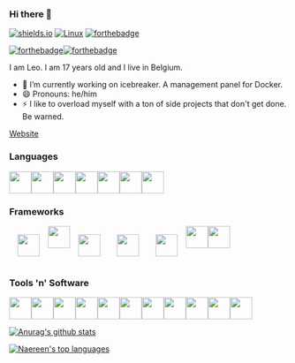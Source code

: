 ### Hi there 👋

[![shields.io](https://img.shields.io/badge/in%20love%20with-laura-critical)](https://github.com/HolyCat125)
[![Linux](https://svgshare.com/i/Zhy.svg)](https://svgshare.com/i/Zhy.svg) 
[![forthebadge](https://forthebadge.com/images/badges/works-on-my-machine.svg)](https://forthebadge.com)

[![forthebadge](https://forthebadge.com/images/badges/built-with-love.svg)](https://forthebadge.com)[![forthebadge](https://forthebadge.com/images/badges/open-source.svg)](https://forthebadge.com)

I am Leo. I am 17 years old and I live in Belgium.

- 🔭 I’m currently working on icebreaker. A management panel for Docker.
- 😄 Pronouns: he/him
- ⚡ I like to overload myself with a ton of side projects that don't get done. Be warned.

[Website](https://cheetahbyte.github.io)

### Languages
<div style="display: flex; flex-direction: row;">
  <img src="https://cdn.jsdelivr.net/gh/devicons/devicon/icons/python/python-original.svg" width="40" height="40" />
  <img src="https://cdn.jsdelivr.net/gh/devicons/devicon/icons/javascript/javascript-original.svg" width="40" height="40"/>
  <img src="https://cdn.jsdelivr.net/gh/devicons/devicon/icons/typescript/typescript-original.svg" width="40" height="40"/>
  <img src="https://cdn.jsdelivr.net/gh/devicons/devicon/icons/html5/html5-original.svg" width="40" height="40"/>
  <img src="https://cdn.jsdelivr.net/gh/devicons/devicon/icons/css3/css3-original.svg" width="40" height="40" />
  <img src="https://cdn.jsdelivr.net/gh/devicons/devicon/icons/sass/sass-original.svg" width="40" height="40"/>
  <img src="https://cdn.jsdelivr.net/gh/devicons/devicon/icons/markdown/markdown-original.svg" width="40" height="40"/>
</div>

### Frameworks
<div style="display: flex; flex-direction: row;">
  <img src="https://cdn.discordapp.com/attachments/857979752991031296/942470898286485524/Logo1.svg" width"40px" height="40px" style="margin: 15px;">
  <img src="https://cdn.jsdelivr.net/gh/devicons/devicon/icons/nuxtjs/nuxtjs-original.svg" height="40px" width="40px"/>
  <img src="https://cdn.jsdelivr.net/gh/devicons/devicon/icons/vuejs/vuejs-original.svg" width="40" height="40" style="margin: 15px;"/>
  <img src="https://cdn.jsdelivr.net/gh/devicons/devicon/icons/svelte/svelte-original.svg" width="40" height="40" style="margin: 15px;"/>
  <img src="https://cdn.discordapp.com/attachments/857979752991031296/928213769899872326/fastapi.png" width="40px" height="40px" style="margin: 15px;"/>
  <img src="https://cdn.jsdelivr.net/gh/devicons/devicon/icons/tailwindcss/tailwindcss-plain.svg" width="40px" height="40px"/>
  <img src="https://cdn.jsdelivr.net/gh/devicons/devicon/icons/nestjs/nestjs-plain.svg" width="40px" height="40px"/>
</div>

### Tools 'n' Software
<div style="display: flex; flex-direction: row;">
  <img src="https://cdn.discordapp.com/attachments/857979752991031296/928241026555084840/vscode.png" height="40px" width="40px"/>
  <img src="https://cdn.jsdelivr.net/gh/devicons/devicon/icons/docker/docker-original.svg"  height="40px" width="40px" />
  <img src="https://cdn.jsdelivr.net/gh/devicons/devicon/icons/github/github-original.svg" height="40px" width="40px" />
  <img src="https://cdn.jsdelivr.net/gh/devicons/devicon/icons/nginx/nginx-original.svg" height="40px" width="40px" />
  <img src="https://cdn.jsdelivr.net/gh/devicons/devicon/icons/git/git-original.svg" height="40px" width="40px"/>
  <img src="https://cdn.jsdelivr.net/gh/devicons/devicon/icons/gimp/gimp-original.svg" height="40px" width="40px"/>
  <img src="https://cdn.jsdelivr.net/gh/devicons/devicon/icons/linux/linux-original.svg" height="40px" width="40px" />
  <img src="https://cdn.jsdelivr.net/gh/devicons/devicon/icons/mongodb/mongodb-original.svg" height="40px" width="40px"/>
  <img src="https://cdn.jsdelivr.net/gh/devicons/devicon/icons/postgresql/postgresql-original.svg" height="40px" width="40px"/>
  <img src="https://cdn.jsdelivr.net/gh/devicons/devicon/icons/raspberrypi/raspberrypi-original.svg" height="40px" width="40px"/>
  <img src="https://cdn.jsdelivr.net/gh/devicons/devicon/icons/figma/figma-original.svg" height="40px" width="40px"/>
  
</div>


[![Anurag's github stats](https://github-readme-stats.vercel.app/api?username=cheetahbyte&theme=blue-green)](https://github.com/anuraghazra/github-readme-stats)

[![Naereen's top languages](https://github-readme-stats.vercel.app/api/top-langs/?username=cheetahbyte&theme=blue-green)](https://github.com/anuraghazra/github-readme-stats)


